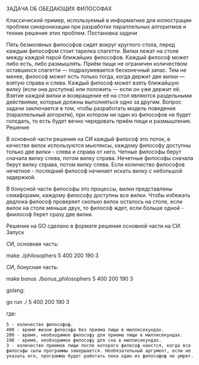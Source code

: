 ЗАДАЧА ОБ ОБЕДАЮЩИХ ФИЛОСОФАХ

Классический пример, используемый в информатике для иллюстрации проблем синхронизации при разработке параллельных алгоритмов и техник решения этих проблем.
Постановка задачи

Пять безмолвных философов сидят вокруг круглого стола, перед каждым философом стоит тарелка спагетти. Вилки лежат на столе между каждой парой ближайших философов. Каждый философ может либо есть, либо размышлять. Приём пищи не ограничен количеством оставшихся спагетти — подразумевается бесконечный запас. Тем не менее, философ может есть только тогда, когда держит две вилки — взятую справа и слева. Каждый философ может взять ближайшую вилку (если она доступна) или положить — если он уже держит её. Взятие каждой вилки и возвращение её на стол являются раздельными действиями, которые должны выполняться одно за другим. Вопрос задачи заключается в том, чтобы разработать модель поведения (параллельный алгоритм), при котором ни один из философов не будет голодать, то есть будет вечно чередовать приём пищи и размышления.
Решение

В основной части решения на CИ каждый философ это поток, в качестве вилок используются мьютексы, каждому философу доступны только две вилки - слева и справа от него.
Четные философы берут сначала вилку слева, потом вилку справа. Нечетные философы сначала берут вилку справа, потом вилку слева. Если количество философов нечетное - последний философ начинает искать вилку с небольшой задержкой.

В бонусной части философы это процессы, вилки представлены семафорами, каждому философу доступны все вилки.
Чтобы избежать дедлока философ проверяет сколько вилок осталось на столе, если вилок на столе меньше двух, то философ ждет, если больше одной - фиилософ берет сразу две вилки.

Решение на GO сделано в формате решения основной части на СИ.
Запуск

CИ, основная часть:

  make
  ./philosophers 5 400 200 190 3

CИ, бонусная часть:

  make bonus
  ./bonus_philosophers 5 400 200 190 3

golang:

  go run ./ 5 400 200 190 3

где:

    5 - количество философоф.
    400 - время жизни философа без приема пищи в миллисекундах.
    200 - время, необходимое философу для приема пищи в миллисекундах.
    190 - время, необходимое философу для сна в миллисекундах.
    3 - количество приемов пищи после которого философ наестся, когда все философы сыты программы завершается. Необязательный аргумент, если не указать его, программа будет работать пока один из философоф не умрет.
